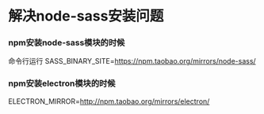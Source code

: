 
**解决node-sass安装问题**
================================
### npm安装node-sass模块的时候

命令行运行 SASS_BINARY_SITE=https://npm.taobao.org/mirrors/node-sass/

### npm安装electron模块的时候

ELECTRON_MIRROR=http://npm.taobao.org/mirrors/electron/ 
